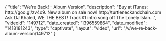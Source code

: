 {
    "title": "We're Back! - Album Version",
    "description": "Buy at iTunes: http:\/\/goo.gl\/zv4o9. New album on sale now! http:\/\/turtleneckandchain.com Ask DJ Khaled, WE THE BEST! Track 01 intro song off The Lonely Islan...",
    "videoid": "149712",
    "date_created": "1396559864",
    "date_modified": "1418181243",
    "type": "captivate",
    "layout": "video",
    "url": "\/v\/we-re-back-album-version\/149712"
}